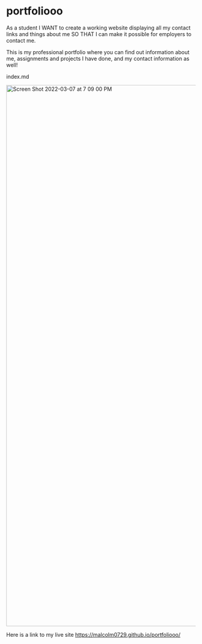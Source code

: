 # portfoliooo

As a student
I WANT to create a working website displaying all my contact links and things about me
SO THAT I can make it possible for employers to contact me.

This is my professional portfolio where you can find out information about me, assignments and projects I have done, and my contact information as well!

index.md

<img width="1440" alt="Screen Shot 2022-03-07 at 7 09 00 PM" src="https://user-images.githubusercontent.com/92911517/157158892-25690535-4359-4037-a369-73ab802a422f.png">

Here is a link to my live site
https://malcolm0729.github.io/portfoliooo/
